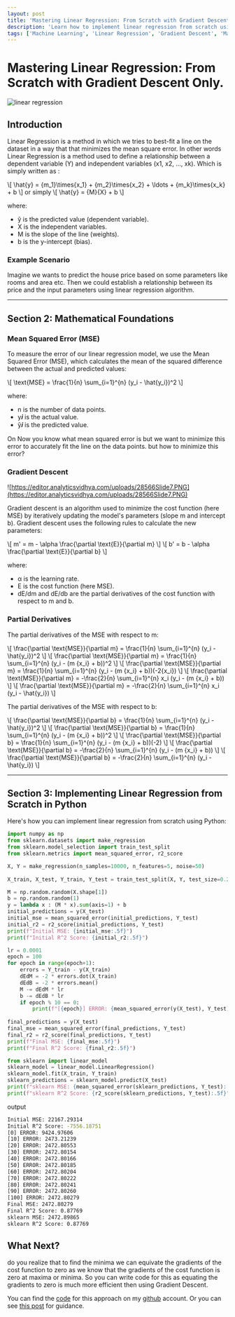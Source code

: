 ```yaml
---
layout: post
title: 'Mastering Linear Regression: From Scratch with Gradient Descent Only.'
description: 'Learn how to implement linear regression from scratch using gradient descent, with a focus on the underlying mathematical principles.'
tags: ['Machine Learning', 'Linear Regression', 'Gradient Descent', 'Mathematics', 'Python']
---
```


# Mastering Linear Regression: From Scratch with Gradient Descent Only.

![linear regression](https://blog.thefcraft.site/static/img/posts/linearRegression/linearregression.png)

## Introduction

Linear Regression is a method in which we tries to best-fit a line on the dataset in a way that that minimizes the mean square error. In other words Linear Regression is a method used to define a relationship between a dependent variable (Y) and independent variables (x1, x2, ..., xk). Which is simply written as :
<p>
\[ \hat{y} = {m_1}\times{x_1} + {m_2}\times{x_2} + \ldots + {m_k}\times{x_k} + b \]
or simply
\[ \hat{y} = {M}{X} + b \]
</p>
where:

- ŷ is the predicted value (dependent variable).
- X is the independent variables.
- M is the slope of the line (weights).
- b is the y-intercept (bias).

### Example Scenario

Imagine we wants to predict the house price based on some parameters like rooms and area etc. Then we could establish a relationship between its price and the input parameters using linear regression algorithm.

---

## Section 2: Mathematical Foundations

### Mean Squared Error (MSE)

To measure the error of our linear regression model, we use the Mean Squared Error (MSE), which calculates the mean of the squared difference between the actual and predicted values:
<p>
\[ \text{MSE} = \frac{1}{n} \sum_{i=1}^{n} (y_i - \hat{y_i})^2 \]
</p>
where:

- n is the number of data points.
- y𝒊 is the actual value.
- ŷ𝒊 is the predicted value.

On Now you know what mean squared error is but we want to minimize this error to accurately fit the line on the data points. but how to minimize this error?

### Gradient Descent

![https://editor.analyticsvidhya.com/uploads/28566Slide7.PNG](https://editor.analyticsvidhya.com/uploads/28566Slide7.PNG)

Gradient descent is an algorithm used to minimize the cost function (here MSE) by iteratively updating the model's parameters (slope m and intercept b). Gradient descent uses the following rules to calculate the new parameters:
<p>
\[ m' = m - \alpha \frac{\partial \text{E}}{\partial m} \]
\[ b' = b - \alpha \frac{\partial \text{E}}{\partial b} \]
</p>
where:

- α is the learning rate.
- E is the cost function (here MSE).
- dE/dm and dE/db are the partial derivatives of the cost function with respect to m and b.

### Partial Derivatives

The partial derivatives of the MSE with respect to m:

<p>
\[ \frac{\partial \text{MSE}}{\partial m} = \frac{1}{n} \sum_{i=1}^{n} (y_i - \hat{y_i})^2 \]
\[ \frac{\partial \text{MSE}}{\partial m} = \frac{1}{n} \sum_{i=1}^{n} (y_i - (m {x_i} + b))^2 \]
\[ \frac{\partial \text{MSE}}{\partial m} = \frac{1}{n} \sum_{i=1}^{n} (y_i - (m {x_i} + b))(-2{x_i}) \]
\[ \frac{\partial \text{MSE}}{\partial m} = -\frac{2}{n} \sum_{i=1}^{n} x_i (y_i - (m {x_i} + b)) \]
\[ \frac{\partial \text{MSE}}{\partial m} = -\frac{2}{n} \sum_{i=1}^{n} x_i (y_i - \hat{y_i}) \]
</p>

The partial derivatives of the MSE with respect to b:
<p>
\[ \frac{\partial \text{MSE}}{\partial b} = \frac{1}{n} \sum_{i=1}^{n} (y_i - \hat{y_i})^2 \]
\[ \frac{\partial \text{MSE}}{\partial b} = \frac{1}{n} \sum_{i=1}^{n} (y_i - (m {x_i} + b))^2 \]
\[ \frac{\partial \text{MSE}}{\partial b} = \frac{1}{n} \sum_{i=1}^{n} (y_i - (m {x_i} + b))(-2) \]
\[ \frac{\partial \text{MSE}}{\partial b} = -\frac{2}{n} \sum_{i=1}^{n} (y_i - (m {x_i} + b)) \]
\[ \frac{\partial \text{MSE}}{\partial b} = -\frac{2}{n} \sum_{i=1}^{n} (y_i - \hat{y_i}) \]
</p>

---

## Section 3: Implementing Linear Regression from Scratch in Python

Here's how you can implement linear regression from scratch using Python:

```python
import numpy as np
from sklearn.datasets import make_regression
from sklearn.model_selection import train_test_split
from sklearn.metrics import mean_squared_error, r2_score

X, Y = make_regression(n_samples=10000, n_features=5, noise=50)
    
X_train, X_test, Y_train, Y_test = train_test_split(X, Y, test_size=0.2)

M = np.random.random(X.shape[1])
b = np.random.random(1)
y = lambda x : (M * x).sum(axis=1) + b
initial_predictions = y(X_test)
initial_mse = mean_squared_error(initial_predictions, Y_test)
initial_r2 = r2_score(initial_predictions, Y_test)
print(f"Initial MSE: {initial_mse:.5f}")
print(f"Initial R^2 Score: {initial_r2:.5f}")

lr = 0.0001
epoch = 100
for epoch in range(epoch+1):
    errors = Y_train - y(X_train)
    dEdM = -2 * errors.dot(X_train)
    dEdB = -2 * errors.mean()
    M -= dEdM * lr
    b -= dEdB * lr
    if epoch % 10 == 0:
        print(f"[{epoch}] ERROR: {mean_squared_error(y(X_test), Y_test):.5f}")
    
final_predictions = y(X_test)
final_mse = mean_squared_error(final_predictions, Y_test)
final_r2 = r2_score(final_predictions, Y_test)
print(f"Final MSE: {final_mse:.5f}")
print(f"Final R^2 Score: {final_r2:.5f}")

from sklearn import linear_model
sklearn_model = linear_model.LinearRegression()
sklearn_model.fit(X_train, Y_train)
sklearn_predictions = sklearn_model.predict(X_test)
print(f"sklearn MSE: {mean_squared_error(sklearn_predictions, Y_test):.5f}")
print(f"sklearn R^2 Score: {r2_score(sklearn_predictions, Y_test):.5f}")
```

output
```bash
Initial MSE: 22167.29314
Initial R^2 Score: -7556.18751
[0] ERROR: 9424.97606
[10] ERROR: 2473.21239
[20] ERROR: 2472.80553
[30] ERROR: 2472.80154
[40] ERROR: 2472.80166
[50] ERROR: 2472.80185
[60] ERROR: 2472.80204
[70] ERROR: 2472.80222
[80] ERROR: 2472.80241
[90] ERROR: 2472.80260
[100] ERROR: 2472.80279
Final MSE: 2472.80279
Final R^2 Score: 0.87769
sklearn MSE: 2472.89865
sklearn R^2 Score: 0.87769
```

## What Next?

do you realize that to find the minima we can equivate the gradients of the cost function to zero as we know that the gradients of the cost function is zero at maxima or minima. So you can write code for this as equating the gradients to zero is much more efficient then using Gradient Descent.

You can find the [code](https://github.com/thefcraft/thefcraft-ai-ml/blob/main/linearRegression.py) for this approach on my [github](https://github.com/thefcraft/) account. Or you can see [this post](/posts/mastering-linear-regression-from-scratch-without-gradient-descent-e0e91840) for guidance.
